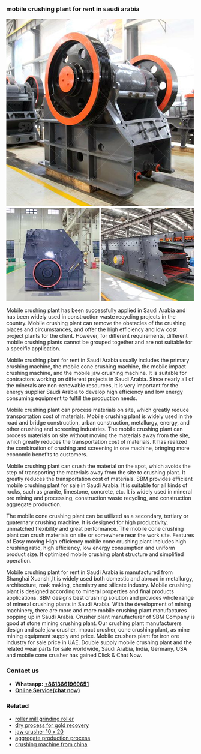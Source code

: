 <h3>mobile crushing plant for rent in saudi arabia</h3><img src='1708663408.jpg' alt=''><p>Mobile crushing plant has been successfully applied in Saudi Arabia and has been widely used in construction waste recycling projects in the country. Mobile crushing plant can remove the obstacles of the crushing places and circumstances, and offer the high efficiency and low cost project plants for the client. However, for different requirements, different mobile crushing plants cannot be grouped together and are not suitable for a specific application.</p><p>Mobile crushing plant for rent in Saudi Arabia usually includes the primary crushing machine, the mobile cone crushing machine, the mobile impact crushing machine, and the mobile jaw crushing machine. It is suitable for contractors working on different projects in Saudi Arabia. Since nearly all of the minerals are non-renewable resources, it is very important for the energy supplier Saudi Arabia to develop high efficiency and low energy consuming equipment to fulfill the production needs.</p><p>Mobile crushing plant can process materials on site, which greatly reduce transportation cost of materials. Mobile crushing plant is widely used in the road and bridge construction, urban construction, metallurgy, energy, and other crushing and screening industries. The mobile crushing plant can process materials on site without moving the materials away from the site, which greatly reduces the transportation cost of materials. It has realized the combination of crushing and screening in one machine, bringing more economic benefits to customers.</p><p>Mobile crushing plant can crush the material on the spot, which avoids the step of transporting the materials away from the site to crushing plant. It greatly reduces the transportation cost of materials. SBM provides efficient mobile crushing plant for sale in Saudi Arabia. It is suitable for all kinds of rocks, such as granite, limestone, concrete, etc. It is widely used in mineral ore mining and processing, construction waste recycling, and construction aggregate production.</p><p>The mobile cone crushing plant can be utilized as a secondary, tertiary or quaternary crushing machine. It is designed for high productivity, unmatched flexibility and great performance. The mobile cone crushing plant can crush materials on site or somewhere near the work site. Features of Easy moving High efficiency mobile cone crushing plant includes high crushing ratio, high efficiency, low energy consumption and uniform product size. It optimized mobile crushing plant structure and simplified operation.</p><p>Mobile crushing plant for rent in Saudi Arabia is manufactured from Shanghai Xuanshi,It is widely used both domestic and abroad in metallurgy, architecture, roak making, chemistry and silicate industry. Mobile crushing plant is designed according to mineral properties and final products applications. SBM designs best crushing solution and provides whole range of mineral crushing plants in Saudi Arabia. With the development of mining machinery, there are more and more mobile crushing plant manufactures popping up in Saudi Arabia. Crusher plant manufacturer of SBM Company is good at stone mining crushing plant. Our crushing plant manufacturers design and sale jaw crusher, impact crusher, cone crushing plant, as mine mining equipment supply and price. Mobile crushers plant for iron ore industry for sale price in UAE. Double supply mobile crushing plant and the related wear parts for sale worldwide, Saudi Arabia, India, Germany, USA and mobile cone crusher has gained Click & Chat Now.</p><h3>Contact us</h3><ul><li><strong>Whatsapp:&nbsp;<a href="https://wa.me/8613661969651">+8613661969651</a></strong></li><li><a href="https://swt.shibang-china.com/?git&amp;zhl&amp;mobile crushing plant for rent in saudi arabia"><strong>Online Service(chat now)</strong></a></li></ul><h3>Related</h3><ul><li><a href='roller mill grinding roller.md'>roller mill grinding roller</a></li><li><a href='dry process for gold recovery.md'>dry process for gold recovery</a></li><li><a href='jaw crusher 10 x 20.md'>jaw crusher 10 x 20</a></li><li><a href='aggregate production process.md'>aggregate production process</a></li><li><a href='crushing machine from china.md'>crushing machine from china</a></li></ul>